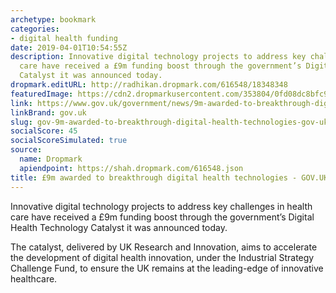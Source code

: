 ```yaml
---
archetype: bookmark
categories:
- digital health funding
date: 2019-04-01T10:54:55Z
description: Innovative digital technology projects to address key challenges in health
  care have received a £9m funding boost through the government’s Digital Health Technology
  Catalyst it was announced today.
dropmark.editURL: http://radhikan.dropmark.com/616548/18348348
featuredImage: https://cdn2.dropmarkusercontent.com/353804/0fd08dc8bfc98318800ece0ded19be9537d71f530c422557fd82429fb0d5816a/thumbnail/placeholder-a6e35fc15d4bfcc9d0781f3888dc548b39288f0fe10a65a4b51fef603.jpg?Expires=1557430062&Signature=ThHS3lHXKv~3YqLLJagDtiCBgScm5agboj049bMaPTuDbXeCid2G9xweMvp6cYHwo-XSzGmd7q7X~uIkvE0hd4DqM4sftocv~f-KKkz2O5K83eh4IoEU~MKbRmC7tD8T6RcWxnRW2qr6hDMT0w~arsEMeIAAgCVip3PjH7SFyFtAH6EAnMCV25738CHpuPRHQUm7BIPwz8PxZVv-ZAJGGgmdHF~nvyTHZ77FH5XBake-rftNd0FxgbK3JU~CPXY4RUy-~Jf~XAk01qEtdacKva6e5jZDMrO6Y07VEQu93IeDSNSSVq3~4OKR1i7DIp1NMOtvkdf0JDVmVNJZMJlfOA__&Key-Pair-Id=APKAITQYWVEN757ZA4KQ
link: https://www.gov.uk/government/news/9m-awarded-to-breakthrough-digital-health-technologies
linkBrand: gov.uk
slug: gov-9m-awarded-to-breakthrough-digital-health-technologies-gov-uk
socialScore: 45
socialScoreSimulated: true
source:
  name: Dropmark
  apiendpoint: https://shah.dropmark.com/616548.json
title: £9m awarded to breakthrough digital health technologies - GOV.UK
---
```

Innovative digital technology projects to address key challenges in health care have received a £9m funding boost through the government’s Digital Health Technology Catalyst it was announced today.

The catalyst, delivered by UK Research and Innovation, aims to accelerate the development of digital health innovation, under the Industrial Strategy Challenge Fund, to ensure the UK remains at the leading-edge of innovative healthcare.

